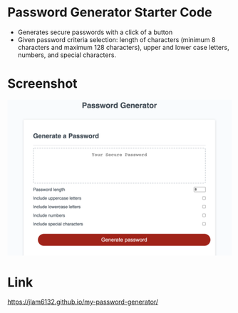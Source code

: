 # Password Generator Starter Code
* Generates secure passwords with a click of a button
* Given password criteria selection: length of characters (minimum 8 characters and maximum 128 characters), upper and lower case letters, numbers, and special characters. 

# Screenshot
![Image of My Password Generator](/images/my-password-generator-screenshot.png)

# Link
https://jlam6132.github.io/my-password-generator/

